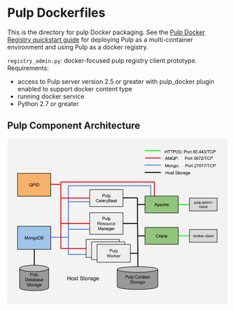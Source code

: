 # Pulp Dockerfiles

This is the directory for pulp Docker packaging. See the [Pulp Docker Registry quickstart guide](docker-quickstart.rst) for deploying Pulp as a multi-container environment and using Pulp as a docker registry.

`registry_admin.py`: docker-focused pulp registry client prototype. Requirements:
* access to Pulp server version 2.5 or greater with pulp_docker plugin enabled to support docker content type
* running docker service
* Python 2.7 or greater

## Pulp Component Architecture

![pulp_component_architecture_image](pulp_component_architecture.png "Pulp component architecture")
